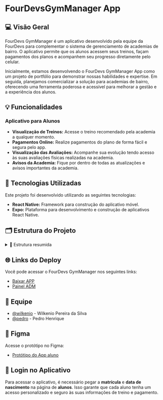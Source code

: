 # FourDevsGymManager App

## 💻 Visão Geral
FourDevs GymManager é um aplicativo desenvolvido pela equipe da FourDevs para complementar o sistema de gerenciamento de academias de bairro. O aplicativo permite que os alunos acessem seus treinos, façam pagamentos dos planos e acompanhem seu progresso diretamente pelo celular.

Inicialmente, estamos desenvolvendo o FourDevs GymManager App como um projeto de portfólio para demonstrar nossas habilidades e expertise. Em seguida, planejamos comercializar a solução para academias de bairro, oferecendo uma ferramenta poderosa e acessível para melhorar a gestão e a experiência dos alunos.

## 💡 Funcionalidades
### Aplicativo para Alunos
- **Visualização de Treinos:** Acesse o treino recomendado pela academia a qualquer momento.
- **Pagamentos Online:** Realize pagamentos do plano de forma fácil e segura pelo app.
- **Visualização das Avaliações:** Acompanhe sua evolução tendo acesso às suas avaliações físicas realizadas na academia.
- **Avisos da Academia:** Fique por dentro de todas as atualizações e avisos importantes da academia.

## 🚀 Tecnologias Utilizadas
Este projeto foi desenvolvido utilizando as seguintes tecnologias:
- **React Native:** Framework para construção do aplicativo móvel.
- **Expo:** Plataforma para desenvolvimento e construção de aplicativos React Native.

## 🗂️ Estrutura do Projeto
<details>
<summary>🎨 Estrutura resumida</summary>

<pre>
<code>
FourDevsGymAPP/
├── src/
│   └── Components/
│        ├── ALerta/
│        ├── NavBar/
│        ├── PopUp/
│        └── MenuLateral/
|   └── Scripts/
│        ├── Global/
│        └── Services/
|   └── Telas/
│        ├── Principais/
│        └── Secundarias/
├── assets/
│   └── Components/
│        ├── MenuLateral/
│        └── NavBar_sb/
|   └── Telas/
|        ├── Principais/
│        └── Secundarias/
├── App.js
├── app.json
├── babel.config.js
├── package.json
├── metro.config.json
└── README.md




</code>
</pre>

</details>

## 🌐 Links do Deploy
Você pode acessar o FourDevs GymManager nos seguintes links:
- <a href="https://fourdevs.com.br/gym" target="_blank">Baixar APP</a>
- <a href="https://gym.fourdevs.com.br" target="_blank">Painel ADM</a>

## 👥 Equipe
- <a href="https://github.com/wilkenio" target="_blank">@wilkenio</a> - Wilkenio Pereira da Silva
- <a href="https://github.com/pedrohenrique1421/" target="_blank">@pedro</a> - Pedro Henrique

## 📱 Figma
Acesse o protótipo no Figma: <br>
- <a href="https://www.figma.com/proto/x3W7FHYZJkkC6Y7L12FWNf/AppFourDevsGym?node-id=92-2&t=Lsr5ZXSCbprfOZa9-0&scaling=scale-down&content-scaling=fixed&page-id=0%3A1" target="_blank">Protótipo do App aluno</a>


## 📲 Login no Aplicativo
Para acessar o aplicativo, é necessário pegar a **matrícula** e **data de nascimento** na página de **alunos**. Isso garante que cada aluno tenha um acesso personalizado e seguro às suas informações de treino e pagamento.
